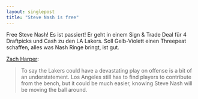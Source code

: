 ```yaml
---
layout: singlepost
title: "Steve Nash is free"
---
```


Free Steve Nash! Es ist passiert! Er geht in einem Sign & Trade Deal für 4 Draftpicks und Cash zu den LA Lakers. Soll Gelb-Violett einen Threepeat schaffen, alles was Nash Ringe bringt, ist gut.

[Zach Harper](http://hoopspeak.com/2012/07/steve-nash-to-the-lakers-suns-to-the-bargain-bin/):
> To say the Lakers could have a devastating play on offense is a bit of an understatement. Los Angeles still has to find players to contribute from the bench, but it could be much easier, knowing Steve Nash will be moving the ball around.